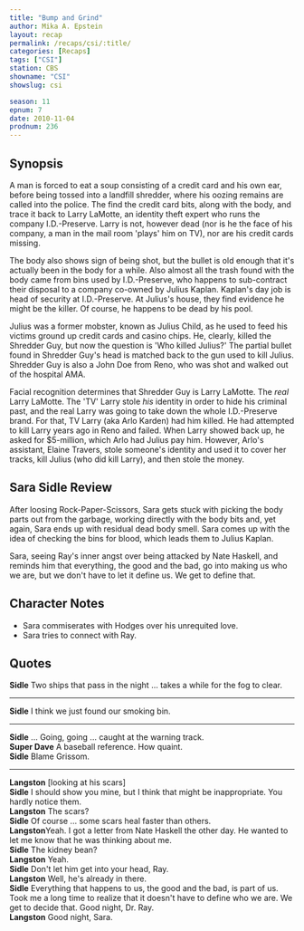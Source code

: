```yaml
---
title: "Bump and Grind"
author: Mika A. Epstein
layout: recap
permalink: /recaps/csi/:title/
categories: [Recaps]
tags: ["CSI"]
station: CBS
showname: "CSI"
showslug: csi

season: 11
epnum: 7  
date: 2010-11-04
prodnum: 236  
---
```


## Synopsis

A man is forced to eat a soup consisting of a credit card and his own ear, before being tossed into a landfill shredder, where his oozing remains are called into the police. The find the credit card bits, along with the body, and trace it back to Larry LaMotte, an identity theft expert who runs the company I.D.-Preserve. Larry is not, however dead (nor is he the face of his company, a man in the mail room 'plays' him on TV), nor are his credit cards missing.

The body also shows sign of being shot, but the bullet is old enough that it's actually been in the body for a while. Also almost all the trash found with the body came from bins used by I.D.-Preserve, who happens to sub-contract their disposal to a company co-owned by Julius Kaplan. Kaplan's day job is head of security at I.D.-Preserve. At Julius's house, they find evidence he might be the killer. Of course, he happens to be dead by his pool.

Julius was a former mobster, known as Julius Child, as he used to feed his victims ground up credit cards and casino chips. He, clearly, killed the Shredder Guy, but now the question is 'Who killed Julius?' The partial bullet found in Shredder Guy's head is matched back to the gun used to kill Julius. Shredder Guy is also a John Doe from Reno, who was shot and walked out of the hospital AMA.

Facial recognition determines that Shredder Guy is Larry LaMotte. The *real* Larry LaMotte. The 'TV' Larry stole *his* identity in order to hide his criminal past, and the real Larry was going to take down the whole I.D.-Preserve brand. For that, TV Larry (aka Arlo Karden) had him killed. He had attempted to kill Larry years ago in Reno and failed. When Larry showed back up, he asked for $5-million, which Arlo had Julius pay him. However, Arlo's assistant, Elaine Travers, stole someone's identity and used it to cover her tracks, kill Julius (who did kill Larry), and then stole the money.

## Sara Sidle Review

After loosing Rock-Paper-Scissors, Sara gets stuck with picking the body parts out from the garbage, working directly with the body bits and, yet again, Sara ends up with residual dead body smell.  Sara comes up with the idea of checking the bins for blood, which leads them to Julius Kaplan.

Sara, seeing Ray's inner angst over being attacked by Nate Haskell, and reminds him that everything, the good and the bad, go into making us who we are, but we don't have to let it define us. We get to define that.

## Character Notes

* Sara commiserates with Hodges over his unrequited love.  
* Sara tries to connect with Ray.

## Quotes

**Sidle** Two ships that pass in the night ... takes a while for the fog to clear.  

* * *

**Sidle** I think we just found our smoking bin.  

* * *

**Sidle** ... Going, going ... caught at the warning track.  
**Super Dave** A baseball reference. How quaint.  
**Sidle** Blame Grissom.  

* * *

**Langston** [looking at his scars]  
**Sidle** I should show you mine, but I think that might be inappropriate. You hardly notice them.  
**Langston** The scars?  
**Sidle** Of course ... some scars heal faster than others.  
**Langston**Yeah. I got a letter from Nate Haskell the other day. He wanted to let me know that he was thinking about me.  
**Sidle** The kidney bean?  
**Langston** Yeah.  
**Sidle** Don't let him get into your head, Ray.  
**Langston** Well, he's already in there.  
**Sidle** Everything that happens to us, the good and the bad, is part of us. Took me a long time to realize that it doesn't have to define who we are. We get to decide that. Good night, Dr. Ray.  
**Langston** Good night, Sara.

